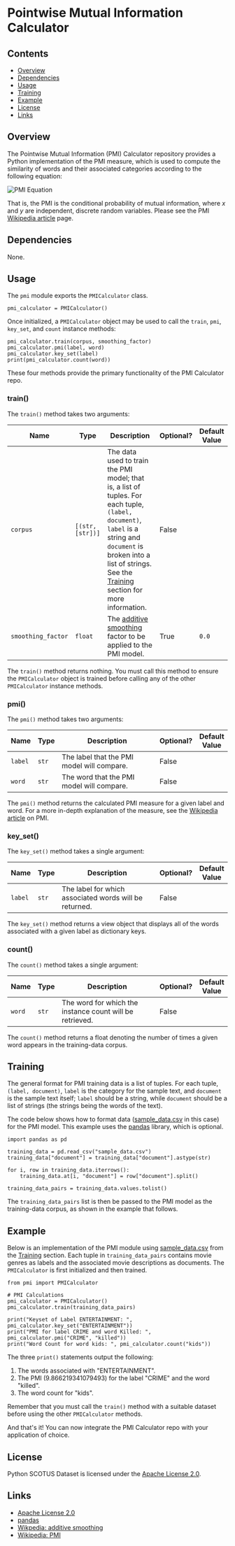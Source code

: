 # Pointwise Mutual Information Calculator

## Contents

- [Overview](#Overview)
- [Dependencies](#Dependencies)
- [Usage](#Usage)
- [Training](#Training)
- [Example](#Example)
- [License](#License)
- [Links](#Links)

## Overview

The Pointwise Mutual Information (PMI) Calculator repository provides a Python implementation of the PMI measure, which is used to compute the similarity of words and their associated categories according to the following equation:

![PMI Equation](https://wikimedia.org/api/rest_v1/media/math/render/svg/ff54cfce726857db855d4dd0a9dee2c6a5e7be99)

That is, the PMI is the conditional probability of mutual information, where _x_ and _y_ are independent, discrete random variables. Please see the PMI [Wikipedia article](https://en.wikipedia.org/wiki/Pointwise_mutual_information) page.

## Dependencies

None.

## Usage

The `pmi` module exports the `PMICalculator` class.

```
pmi_calculator = PMICalculator()
```

Once initialized, a `PMICalculator` object may be used to call the `train`, `pmi`, `key_set`, and `count` instance methods:

```
pmi_calculator.train(corpus, smoothing_factor)
pmi_calculator.pmi(label, word)
pmi_calculator.key_set(label)
print(pmi_calculator.count(word))
```

These four methods provide the primary functionality of the PMI Calculator repo.

### train()

The `train()` method takes two arguments:

| Name | Type | Description | Optional? | Default<br/>Value |
| ---- | ---- | ----------- | --------- | ----------------- |
| `corpus` | `[(str, [str])]` | The data used to train the PMI model; that is, a list of tuples. For each tuple, `(label, document)`, `label` is a string and `document` is broken into a list of strings. See the [Training](#training) section for more information. | False |  |
| `smoothing_factor` | `float` | The [additive smoothing](https://en.wikipedia.org/wiki/Additive_smoothing) factor to be applied to the PMI model. | True | `0.0` |

The `train()` method returns nothing. You must call this method to ensure the `PMICalculator` object is trained before calling any of the other `PMICalculator` instance methods.

### pmi()

The `pmi()` method takes two arguments:

| Name | Type | Description | Optional? | Default<br/>Value |
| ---- | ---- | ----------- | --------- | ----------------- |
| `label` | `str` | The label that the PMI model will compare. | False |  |
| `word` | `str` | The word that the PMI model will compare. | False |  |

The `pmi()` method returns the calculated PMI measure for a given label and word. For a more in-depth explanation of the measure, see the [Wikipedia article](https://en.wikipedia.org/wiki/Pointwise_mutual_information) on PMI.

### key_set()

The `key_set()` method takes a single argument:

| Name | Type | Description | Optional? | Default<br/>Value |
| ---- | ---- | ----------- | --------- | ----------------- |
| `label` | `str` | The label for which  associated words will be returned. | False |  |

The `key_set()` method returns a view object that displays all of the words associated with a given label as dictionary keys.

### count()

The `count()` method takes a single argument:

| Name | Type | Description | Optional? | Default<br/>Value |
| ---- | ---- | ----------- | --------- | ----------------- |
| `word` | `str` | The word for which the instance count will be retrieved. | False | |

The `count()` method returns a float denoting the number of times a given word appears in the training-data corpus.

## Training

The general format for PMI training data is a list of tuples. For each tuple, `(label, document)`, `label` is the category for the sample text, and `document` is the sample text itself; `label` should be a string, while `document` should be a list of strings (the strings being the words of the text).

The code below shows how to format data ([sample_data.csv](https://github.com/DocketScience/PythonPMI/blob/master/sample_data.csv) in this case) for the PMI model. This example uses the [pandas](https://pandas.pydata.org) library, which is optional.

```
import pandas as pd

training_data = pd.read_csv("sample_data.csv")
training_data["document"] = training_data["document"].astype(str)

for i, row in training_data.iterrows():
    training_data.at[i, "document"] = row["document"].split()

training_data_pairs = training_data.values.tolist()
```

The `training_data_pairs` list is then be passed to the PMI model as the training-data corpus, as shown in the example that follows.

## Example

Below is an implementation of the PMI module using [sample_data.csv](https://github.com/DocketScience/PythonPMI/blob/master/sample_data.csv) from the [Training](#training) section. Each tuple in `training_data_pairs` contains movie genres as labels and the associated movie descriptions as documents. The `PMICalculator` is first initialized and then trained.

```
from pmi import PMICalculator

# PMI Calculations
pmi_calculator = PMICalculator()
pmi_calculator.train(training_data_pairs)

print("Keyset of Label ENTERTAINMENT: ", pmi_calculator.key_set("ENTERTAINMENT"))
print("PMI for label CRIME and word Killed: ", pmi_calculator.pmi("CRIME", "killed"))
print("Word Count for word kids: ", pmi_calculator.count("kids"))
```

The three `print()` statements output the following:

1. The words associated with "ENTERTAINMENT".
2. The PMI (9.866219341079493) for the label "CRIME" and the word "killed".
3. The word count for "kids".

Remember that you must call the `train()` method with a suitable dataset before using the other `PMICalculator` methods.

And that's it! You can now integrate the PMI Calculator repo with your application of choice.

## License

Python SCOTUS Dataset is licensed under the
[Apache License 2.0](https://www.apache.org/licenses/LICENSE-2.0).


## Links

- [Apache License 2.0](https://www.apache.org/licenses/LICENSE-2.0)
- [pandas](https://pandas.pydata.org)
- [Wikpedia: additive smoothing](https://en.wikipedia.org/wiki/Additive_smoothing)
- [Wikipedia: PMI](https://en.wikipedia.org/wiki/Pointwise_mutual_information)
